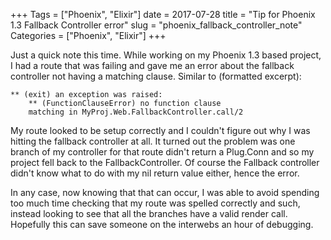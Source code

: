 +++
Tags = ["Phoenix", "Elixir"]
date = 2017-07-28
title = "Tip for Phoenix 1.3 Fallback Controller error"
slug = "phoenix_fallback_controller_note"
Categories = ["Phoenix", "Elixir"]
+++

Just a quick note this time.  While working on my Phoenix 1.3 based project, I had a route that was failing and gave me an error about the fallback controller not having a matching clause.  Similar to (formatted excerpt):

    ** (exit) an exception was raised:
        ** (FunctionClauseError) no function clause 
        matching in MyProj.Web.FallbackController.call/2

My route looked to be setup correctly and I couldn't figure out why I was hitting the fallback controller at all.  It turned out the problem was one branch of my controller for that route didn't return a Plug.Conn and so my project fell back to the FallbackController.  Of course the Fallback controller didn't know what to do with my nil return value either, hence the error.

In any case, now knowing that that can occur, I was able to avoid spending too much time checking that my route was spelled correctly and such, instead looking to see that all the branches have a valid render call.  Hopefully this can save someone on the interwebs an hour of debugging.

<div id="commento"></div>
<script src="https://cdn.commento.io/js/commento.js"></script>
